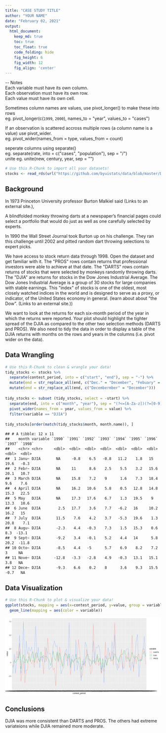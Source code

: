 ```yaml
---
title: "CASE STUDY TITLE"
author: "YOUR NAME"
date: "February 02, 2021"
output:
  html_document:  
    keep_md: true
    toc: true
    toc_float: true
    code_folding: hide
    fig_height: 6
    fig_width: 12
    fig_align: 'center'
---
```



-- Notes  
Each variable must have its own column.  
Each observation must have its own row.  
Each value must have its own cell.  
  
Sometimes column names are values, use pivot_longer() to make these into rows  
eg. pivot_longer(c(`1999`, `2000`), names_to = "year", values_to = "cases")  
  
If an observation is scattered accross multiple rows (a column name is a value) use pivot_wider.  
eg. pivot_wider(names_from = type, values_from = count)  

seperate columns using separate()  
eg. separate(rate, into = c("cases", "population"), sep = "/")  
unite eg. unite(new, century, year, sep = "")  




```r
# Use this R-Chunk to import all your datasets!
stocks <- read_rds(url("https://github.com/byuistats/data/blob/master/Dart_Expert_Dow_6month_anova/Dart_Expert_Dow_6month_anova.RDS?raw=true")) 
```

## Background

In 1973 Princeton University professor Burton Malkiel said (Links to an external site.),

A blindfolded monkey throwing darts at a newspaper’s financial pages could select a portfolio that would do just as well as one carefully selected by experts.

In 1990 the Wall Street Journal took Burton up on his challenge. They ran this challenge until 2002 and pitted random dart throwing selections to expert picks. 

We have access to stock return data through 1998. Open the dataset and get familiar with it. The "PROS" rows contain returns that professional investors were able to achieve at that date. The "DARTS" rows contain returns of stocks that were selected by monkeys randomly throwing darts. The "DJIA" are returns for stocks in the Dow Jones Industrial Average. The Dow Jones Industrial Average is a group of 30 stocks for large companies with stable earnings. This "index" of stocks is one of the oldest, most closely watched indices in the world and is designed to serve as a proxy, or indicator, of the United States economy in general. (learn about about "the Dow". (Links to an external site.))

We want to look at the returns for each six-month period of the year in which the returns were reported. Your plot should highlight the tighter spread of the DJIA as compared to the other two selection methods (DARTS and PROS). We also need to tidy the data in order to display a table of the DJIA returns with months on the rows and years in the columns (i.e. pivot wider on the data).

## Data Wrangling


```r
# Use this R-Chunk to clean & wrangle your data!
tidy_stocks <- stocks %>%
  separate(contest_period, into = c("start", "end"), sep = "-") %>%
  mutate(end = str_replace_all(end, c("Dec." = "December", "Febuary" = "February"))) %>%
  mutate(end = str_replace_all(end, c("Decembermber" = "December")))

tidy_stocks <- subset (tidy_stocks, select = -start) %>%
  separate(end, into = c("month", "year"), sep = "(?<=[A-Za-z])(?=[0-9])") %>%
  pivot_wider(names_from = year, values_from = value) %>%
  filter(variable == "DJIA")

tidy_stocks[order(match(tidy_stocks$month, month.name)), ]
```

```
## # A tibble: 12 x 11
##    month variable `1990` `1991` `1992` `1993` `1994` `1995` `1996` `1997` `1998`
##    <chr> <chr>     <dbl>  <dbl>  <dbl>  <dbl>  <dbl>  <dbl>  <dbl>  <dbl>  <dbl>
##  1 Janu~ DJIA       NA     -0.8    6.5   -0.8   11.2    1.8   15     19.6   -0.3
##  2 Febr~ DJIA       NA     11      8.6    2.5    5.5    3.2   15.6   20.1   10.7
##  3 March DJIA       NA     15.8    7.2    9      1.6    7.3   18.4    9.6    7.6
##  4 April DJIA       NA     16.2   10.6    5.8    0.5   12.8   14.8   15.3   22.5
##  5 May   DJIA       NA     17.3   17.6    6.7    1.3   19.5    9     13.3   10.6
##  6 June  DJIA        2.5   17.7    3.6    7.7   -6.2   16     10.2   16.2   15  
##  7 July  DJIA       11.5    7.6    4.2    3.7   -5.3   19.6    1.3   20.8    7.1
##  8 Augu~ DJIA       -2.3    4.4   -0.3    7.3    1.5   15.3    0.6    8.3  -13.1
##  9 Sept~ DJIA       -9.2    3.4   -0.1    5.2    4.4   14      5.8   20.2  -11.8
## 10 Octo~ DJIA       -8.5    4.4   -5      5.7    6.9    8.2    7.2    3     NA  
## 11 Nove~ DJIA      -12.8   -3.3   -2.8    4.9   -0.3   13.1   15.1    3.8   NA  
## 12 Dece~ DJIA       -9.3    6.6    0.2    8      3.6    9.3   15.5   -0.7   NA
```

## Data Visualization


```r
# Use this R-Chunk to plot & visualize your data!
ggplot(stocks, mapping = aes(x=contest_period, y=value, group = variable)) +
  geom_line(mapping = aes(color = variable))
```

![](task-9_files/figure-html/plot_data-1.png)<!-- -->

## Conclusions
DJIA was more consistent than DARTS and PROS. The others had extreme variateions while DJIA remained more moderate.
